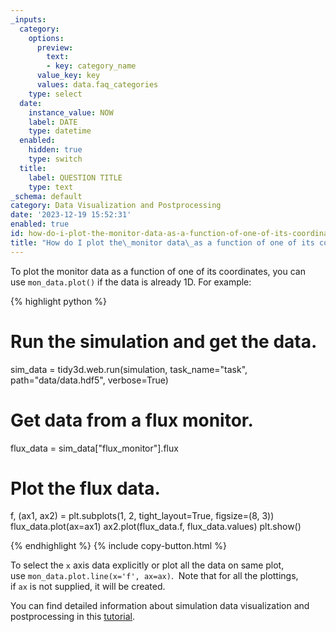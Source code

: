 ```yaml
---
_inputs:
  category:
    options:
      preview:
        text:
        - key: category_name
      value_key: key
      values: data.faq_categories
    type: select
  date:
    instance_value: NOW
    label: DATE
    type: datetime
  enabled:
    hidden: true
    type: switch
  title:
    label: QUESTION TITLE
    type: text
_schema: default
category: Data Visualization and Postprocessing
date: '2023-12-19 15:52:31'
enabled: true
id: how-do-i-plot-the-monitor-data-as-a-function-of-one-of-its-coordinates
title: "How do I plot the\_monitor data\_as a function of one of its coordinates?"
---
```


To plot the monitor data as a function of one of its coordinates, you can use&nbsp;`mon_data.plot()` if the data is already 1D. For example:

<div><div markdown class="code-snippet">{% highlight python %}

# Run the simulation and get the data.
sim_data = tidy3d.web.run(simulation, task_name="task", path="data/data.hdf5", verbose=True)

# Get data from a flux monitor.
flux_data = sim_data["flux_monitor"].flux

# Plot the flux data.
f, (ax1, ax2) = plt.subplots(1, 2, tight_layout=True, figsize=(8, 3))
flux_data.plot(ax=ax1)
ax2.plot(flux_data.f, flux_data.values)
plt.show()

{% endhighlight %}
{% include copy-button.html %}</div><p>To select the <code>x</code> axis data explicitly or plot all the data on same plot, use&nbsp;<code>mon_data.plot.line(x='f', ax=ax)</code>. &nbsp;Note that for all the plottings, if&nbsp;<code>ax</code>&nbsp;is not supplied, it will be created.</p><p>You can find detailed information about simulation data visualization and postprocessing in this <a href="https://www.flexcompute.com/tidy3d/examples/notebooks/VizData/">tutorial</a>.</p></div>